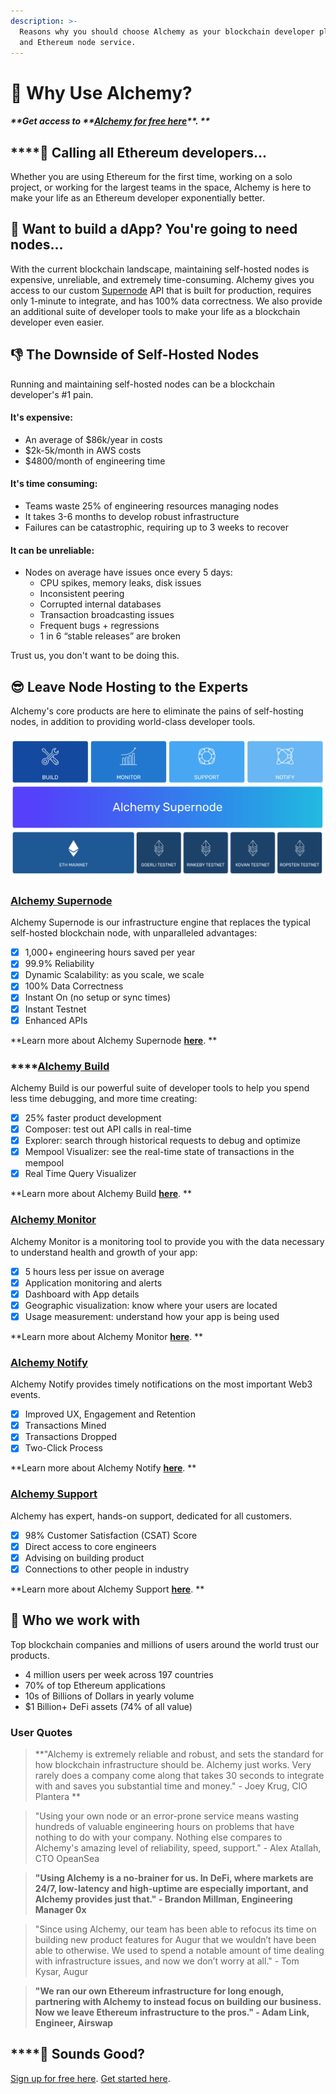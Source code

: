 ```yaml
---
description: >-
  Reasons why you should choose Alchemy as your blockchain developer platform
  and Ethereum node service.
---
```


# 🤔 Why Use Alchemy?

#### _**Get access to **_[_**Alchemy for free here**_](https://alchemy.com/?r=e68b2f77-7fc7-4ef7-8e9c-cdfea869b9b5)_**. **_

## ****:mega: Calling all Ethereum developers...

Whether you are using Ethereum for the first time, working on a solo project, or working for the largest teams in the space, Alchemy is here to make your life as an Ethereum developer exponentially better.

## :calling: Want to build a dApp? You're going to need nodes...

With the current blockchain landscape, maintaining self-hosted nodes is expensive, unreliable, and extremely time-consuming. Alchemy gives you access to our custom [Supernode](core-products/alchemy-supernode.md) API that is built for production, requires only 1-minute to integrate, and has 100% data correctness. We also provide an additional suite of developer tools to make your life as a blockchain developer even easier.

## :thumbsdown: The Downside of Self-Hosted Nodes

Running and maintaining self-hosted nodes can be a blockchain developer's #1 pain. 

#### It's expensive:

* An average of $86k/year in costs
* $2k-5k/month in AWS costs
* $4800/month of engineering time

#### It's time consuming:

* Teams waste 25% of engineering resources managing nodes
* It takes 3-6 months to develop robust infrastructure
* Failures can be catastrophic, requiring up to 3 weeks to recover

#### It can be unreliable:

* Nodes on average have issues once every 5 days:
  * CPU spikes, memory leaks, disk issues 
  * Inconsistent peering 
  * Corrupted internal databases 
  * Transaction broadcasting issues 
  * Frequent bugs + regressions
  * 1 in 6 “stable releases” are broken 

Trust us, you don't want to be doing this. 

## :sunglasses: Leave Node Hosting to the Experts

Alchemy's core products are here to eliminate the pains of self-hosting nodes, in addition to providing world-class developer tools. 

![](<../.gitbook/assets/Screen Shot 2020-07-20 at 9.33.44 AM.png>)

### [Alchemy Supernode](core-products/alchemy-supernode.md)

Alchemy Supernode is our infrastructure engine that replaces the typical self-hosted blockchain node, with unparalleled advantages: 

* [x] 1,000+ engineering hours saved per year
* [x] 99.9% Reliability
* [x] Dynamic Scalability: as you scale, we scale 
* [x] 100% Data Correctness
* [x] Instant On (no setup or sync times)
* [x] Instant Testnet
* [x] Enhanced APIs

**Learn more about Alchemy Supernode **[**here**](core-products/alchemy-supernode.md)**. **

### ****[Alchemy Build](core-products/alchemy-build.md)

Alchemy Build is our powerful suite of developer tools to help you spend less time debugging, and more time creating:

* [x] 25% faster product development
* [x] Composer: test out API calls in real-time
* [x] Explorer: search through historical requests to debug and optimize
* [x] Mempool Visualizer: see the real-time state of transactions in the mempool
* [x] Real Time Query Visualizer

**Learn more about Alchemy Build **[**here**](core-products/alchemy-build.md)**. **

### [Alchemy Monitor ](core-products/alchemy-monitor.md)

Alchemy Monitor is a monitoring tool to provide you with the data necessary to understand health and growth of your app:

* [x] 5 hours less per issue on average
* [x] Application monitoring and alerts
* [x] Dashboard with App details
* [x] Geographic visualization: know where your users are located
* [x] Usage measurement: understand how your app is being used

**Learn more about Alchemy Monitor **[**here**](core-products/alchemy-monitor.md)**. **

### [Alchemy Notify ](core-products/alchemy-notify.md)

Alchemy Notify provides timely notifications on the most important Web3 events.

* [x] Improved UX, Engagement and Retention
* [x] Transactions Mined
* [x] Transactions Dropped
* [x] Two-Click Process

**Learn more about Alchemy Notify **[**here**](core-products/alchemy-notify.md)**. **

### [Alchemy Support](../resources/contact-us.md) 

Alchemy has expert, hands-on support, dedicated for all customers.

* [x] 98% Customer Satisfaction (CSAT) Score
* [x] Direct access to core engineers
* [x] Advising on building product
* [x] Connections to other people in industry

**Learn more about Alchemy Support **[**here**](../resources/contact-us.md)**. **

## :handshake: Who we work with

Top blockchain companies and millions of users around the world trust our products.  

* 4 million users per week across 197 countries
* 70% of top Ethereum applications
* 10s of Billions of Dollars in yearly volume
* $1 Billion+ DeFi assets (74% of all value) 

### User Quotes 

> **"Alchemy is extremely reliable and robust, and sets the standard for how blockchain infrastructure should be. Alchemy just works. Very rarely does a company come along that takes 30 seconds to integrate with and saves you substantial time and money." - Joey Krug, CIO Plantera **

> "Using your own node or an error-prone service means wasting hundreds of valuable engineering hours on problems that have nothing to do with your company. Nothing else compares to Alchemy's amazing level of reliability, speed, support." - Alex Atallah, CTO OpeanSea

> **"Using Alchemy is a no-brainer for us. In DeFi, where markets are 24/7, low-latency and high-uptime are especially important, and Alchemy provides just that." - Brandon Millman, Engineering Manager 0x**

> "Since using Alchemy, our team has been able to refocus its time on building new product features for Augur that we wouldn’t have been able to otherwise. We used to spend a notable amount of time dealing with infrastructure issues, and now we don’t worry at all." - Tom Kysar, Augur

> **"We ran our own Ethereum infrastructure for long enough, partnering with Alchemy to instead focus on building our business. Now we leave Ethereum infrastructure to the pros." - Adam Link, Engineer, Airswap**

## ****:star_struck: Sounds Good?

[Sign up for free here](https://dashboard.alchemyapi.io/signup/). [Get started here](getting-started.md). 
